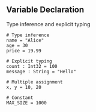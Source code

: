 <!-- METADATA
{
  "title": "Crystal Variable Declaration",
  "tags": [
    "crystal",
    "basics",
    "variables"
  ],
  "language": "crystal"
}
-->

## Variable Declaration
Type inference and explicit typing
```crystal
# Type inference
name = "Alice"
age = 30
price = 19.99

# Explicit typing
count : Int32 = 100
message : String = "Hello"

# Multiple assignment
x, y = 10, 20

# Constant
MAX_SIZE = 1000
```
